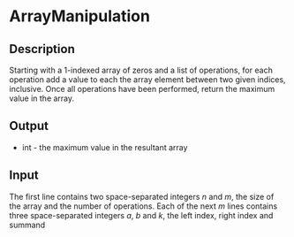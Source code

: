 # ArrayManipulation

## Description

Starting with a 1-indexed array of zeros and a list of operations, for each operation add a value to each the array element between two given indices, inclusive. Once all operations have been performed, return the maximum value in the array. 

## Output

- int - the maximum value in the resultant array

## Input

The first line contains two space-separated integers _n_ and _m_, the size of the array and the number of operations.
Each of the next _m_ lines contains three space-separated integers _a_, _b_ and _k_, the left index, right index and summand
